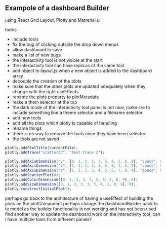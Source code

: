 ## Exampole of a dashboard Builder

using React Grid Layout, Plotly and Matrerial ui

todos

- include tools
- fix the bug of clicking outside the drop down menus
- allow dashboard to save
- make a list of new bugs
- the interactivity tool is not visible at the start
- the interactivity tool can have replicas of the same tool
- add object to layout.js when a new object is added to the dashboard array
- decouple the creation of the plots
- make sure that the other plots are updated adequately when they change with the right useEffects
- rename the plots property to plotMetadata
- make a them selector at the top
- the dark mode of the interactivity tool panel is 
not nice, make sre to include something line a theme selector and a filename selector
- add new tools
- add all the plots which plotly is capable of handling
- rename things
- there is no way to remove the tools once they have been selected
- the tools are not saved

```javascript
plotly.addPlotTitle(currentFile);
plotly.addTrace("scatter3d", "test trace 2");

plotly.addAxisDimension("y", [0, 1, 3, 3, 3, 5, 6, 2, 8, 9], "space", 0);
plotly.addAxisDimension("x", [1, 1, 2, 3, 4, 5, 6, 7, 8, 9], "space", 0);
plotly.addAxisDimension("z", [1, 1, 2, 3, 4, 5, 6, 7, 8, 9], "space", 0);
plotly.addScatterPlot(0);
plotly.addColorDimension([0, 1, 3, 3, 3, 5, 6, 2, 8, 9], 0);
plotly.addSizeDimension([0, 1, 3, 3, 3, 5, 6, 2, 8, 9], 0);
plotly.constructInitialPlot();
```

perhaps go back to the architecture of having a useEffect of building the plots on the plotComponent 
perhaps change the dashboardBuilder back to te model as the builder functionality is not working and has not been used
find another way to update the dashboard
work on the interactivity tool, can i have multiple tools from different panels?